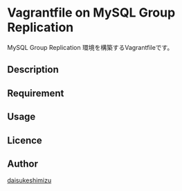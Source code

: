 Vagrantfile on MySQL Group Replication
===

MySQL Group Replication 環境を構築するVagrantfileです。

## Description

## Requirement

## Usage

## Licence

## Author

[daisukeshimizu](https://github.com/daisukeshimizu)

